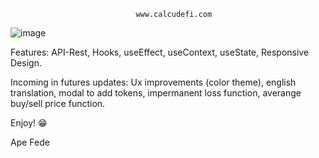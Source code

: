 								www.calcudefi.com


![image](https://user-images.githubusercontent.com/75544302/147274152-751402c4-a769-4acf-be3e-42f3b961585e.png)

Features:
 API-Rest, Hooks, useEffect, useContext, useState, Responsive Design.
 
Incoming in futures updates:
Ux improvements (color theme), english translation, modal to add tokens, impermanent loss function, averange buy/sell price function.

Enjoy! 😁

Ape Fede
